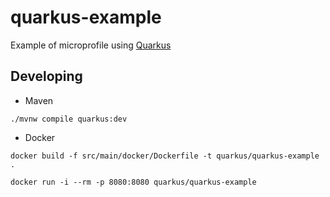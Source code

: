 # quarkus-example
Example of microprofile using [Quarkus](https://quarkus.io/)

## Developing 

- Maven
```shell
./mvnw compile quarkus:dev
```

- Docker
```shell
docker build -f src/main/docker/Dockerfile -t quarkus/quarkus-example .

docker run -i --rm -p 8080:8080 quarkus/quarkus-example                
```

